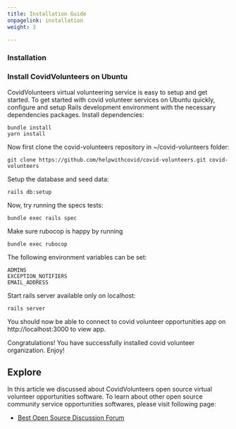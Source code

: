```yaml
---
title: Installation Guide
onpagelink: installation
weight: 3

---
```


### Installation

### Install CovidVolunteers on Ubuntu

CovidVolunteers virtual volunteering service is easy to setup and get started. To get started with covid volunteer services on Ubuntu quickly, configure and setup Rails development environment with the necessary dependencies packages. Install dependencies:

    bundle install
    yarn install

Now first clone the covid-volunteers repository in ~/covid-volunteers folder:

    git clone https://github.com/helpwithcovid/covid-volunteers.git covid-volunteers

Setup the database and seed data:

    rails db:setup

Now, try running the specs tests:

    bundle exec rails spec

Make sure rubocop is happy by running

    bundle exec rubocop

The following environment variables can be set:

    ADMINS
    EXCEPTION_NOTIFIERS	
    EMAIL_ADDRESS

Start rails server available only on localhost:

    rails server

You should now be able to connect to covid volunteer opportunities app on http://localhost:3000 to view app.

Congratulations! You have successfully installed covid volunteer organization. Enjoy!

Explore
-------

In this article we discussed about CovidVolunteers open source virtual volunteer opportunities software. To learn about other open source community service opportunities softwares, please visit following page:

*   [Best Open Source Discussion Forum](https://products.containerize.com/discussion-forum)